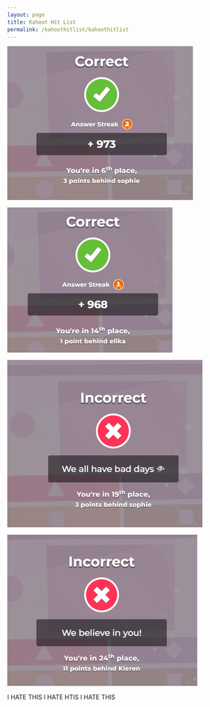 ```yaml
---
layout: page
title: Kahoot Hit List
permalink: /kahoothitlist/kahoothitlist
---
```





![sophie](image1.png)

![elika](image2.png)

![sophie stop](image3.png)

![kirean](image4.png)

I HATE THIS I HATE HTIS I HATE THIS